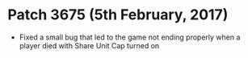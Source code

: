 # Patch 3675 (5th February, 2017)

- Fixed a small bug that led to the game not ending properly when a player died with Share Unit Cap turned on
